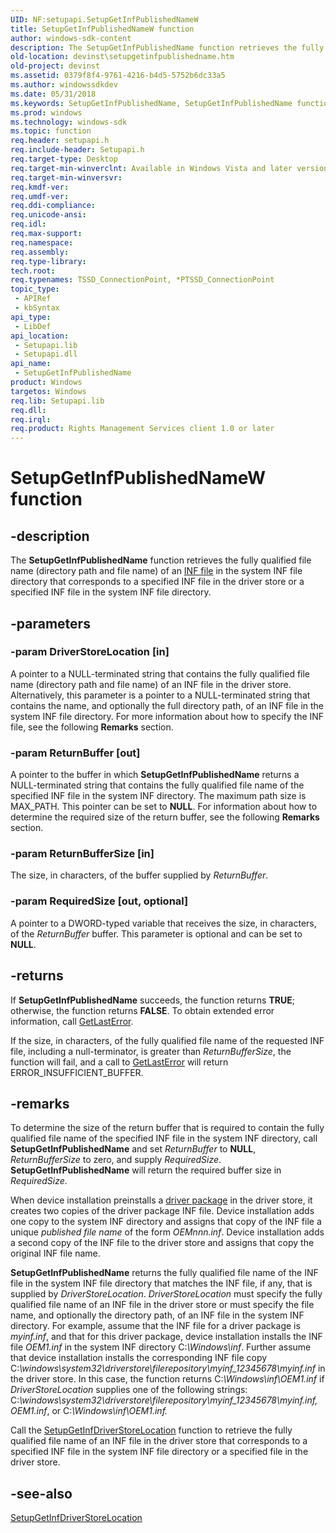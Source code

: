 ```yaml
---
UID: NF:setupapi.SetupGetInfPublishedNameW
title: SetupGetInfPublishedNameW function
author: windows-sdk-content
description: The SetupGetInfPublishedName function retrieves the fully qualified file name (directory path and file name) of an INF file in the system INF file directory that corresponds to a specified INF file in the driver store or a specified INF file in the system INF file directory.
old-location: devinst\setupgetinfpublishedname.htm
old-project: devinst
ms.assetid: 0379f8f4-9761-4216-b4d5-5752b6dc33a5
ms.author: windowssdkdev
ms.date: 05/31/2018
ms.keywords: SetupGetInfPublishedName, SetupGetInfPublishedName function [Device and Driver Installation], SetupGetInfPublishedNameA, SetupGetInfPublishedNameW, devinst.setupgetinfpublishedname, setup-ref_c380d9fc-bc1c-4302-ba2b-b0bb7fde8d87.xml, setupapi/SetupGetInfPublishedName
ms.prod: windows
ms.technology: windows-sdk
ms.topic: function
req.header: setupapi.h
req.include-header: Setupapi.h
req.target-type: Desktop
req.target-min-winverclnt: Available in Windows Vista and later versions of Windows.
req.target-min-winversvr: 
req.kmdf-ver: 
req.umdf-ver: 
req.ddi-compliance: 
req.unicode-ansi: 
req.idl: 
req.max-support: 
req.namespace: 
req.assembly: 
req.type-library: 
tech.root: 
req.typenames: TSSD_ConnectionPoint, *PTSSD_ConnectionPoint
topic_type:
 - APIRef
 - kbSyntax
api_type:
 - LibDef
api_location:
 - Setupapi.lib
 - Setupapi.dll
api_name:
 - SetupGetInfPublishedName
product: Windows
targetos: Windows
req.lib: Setupapi.lib
req.dll: 
req.irql: 
req.product: Rights Management Services client 1.0 or later
---
```


# SetupGetInfPublishedNameW function


## -description


The <b>SetupGetInfPublishedName</b> function retrieves the fully qualified file name (directory path and file name) of an <a href="devinst.overview_of_inf_files">INF file</a> in the system INF file directory that corresponds to a specified INF file in the driver store or a specified INF file in the system INF file directory.


## -parameters




### -param DriverStoreLocation [in]

A pointer to a NULL-terminated string that contains the fully qualified file name (directory path and file name) of an INF file in the driver store. Alternatively, this parameter is a pointer to a NULL-terminated string that contains the name, and optionally the full directory path, of an INF file in the system INF file directory. For more information about how to specify the INF file, see the following <b>Remarks</b> section. 


### -param ReturnBuffer [out]

A pointer to the buffer in which <b>SetupGetInfPublishedName</b> returns a NULL-terminated string that contains the fully qualified file name of the specified INF file in the system INF directory. The maximum path size is MAX_PATH. This pointer can be set to <b>NULL</b>. For information about how to determine the required size of the return buffer, see the following <b>Remarks</b> section.


### -param ReturnBufferSize [in]

The size, in characters, of the buffer supplied by <i>ReturnBuffer</i>.


### -param RequiredSize [out, optional]

A pointer to a DWORD-typed variable that receives the size, in characters, of the <i>ReturnBuffer</i> buffer. This parameter is optional and can be set to <b>NULL</b>. 


## -returns



If <b>SetupGetInfPublishedName</b> succeeds, the function returns <b>TRUE</b>; otherwise, the function returns <b>FALSE</b>. To obtain extended error information, call <a href="http://go.microsoft.com/fwlink/p/?linkid=74036">GetLastError</a>.

If the size, in characters, of the fully qualified file name of the requested INF file, including a null-terminator, is greater than <i>ReturnBufferSize</i>, the function will fail, and a call to <a href="http://go.microsoft.com/fwlink/p/?linkid=74036">GetLastError</a> will return ERROR_INSUFFICIENT_BUFFER. 




## -remarks



To determine the size of the return buffer that is required to contain the fully qualified file name of the specified INF file in the system INF directory, call <b>SetupGetInfPublishedName</b> and set <i>ReturnBuffer</i> to <b>NULL</b>, <i>ReturnBufferSize</i> to zero, and supply <i>RequiredSize</i>. <b>SetupGetInfPublishedName</b> will return the required buffer size in <i>RequiredSize</i>.

When device installation preinstalls a <a href="https://msdn.microsoft.com/en-us/library/windows/hardware/ff544817">driver package</a> in the driver store, it creates two copies of the driver package INF file. Device installation adds one copy to the system INF directory and assigns that copy of the INF file a unique <i>published file name</i> of the form <i>OEMnnn.inf</i>. Device installation adds a second copy of the INF file to the driver store and assigns that copy the original INF file name.

<b>SetupGetInfPublishedName</b> returns the fully qualified file name of the INF file in the system INF file directory that matches the INF file, if any, that is supplied by <i>DriverStoreLocation</i>. <i>DriverStoreLocation </i>must specify the fully qualified file name of an INF file in the driver store or must specify the file name, and optionally the directory path, of an INF file in the system INF directory. For example, assume that the INF file for a driver package is <i>myinf.inf</i>, and that for this driver package, device installation installs the INF file <i>OEM1.inf</i> in the system INF directory C:<i>\Windows\inf</i>. Further assume that device installation installs the corresponding INF file copy C:<i>\windows\system32\driverstore\filerepository\myinf_12345678\myinf.inf</i> in the driver store. In this case, the function returns C:<i>\Windows\inf\OEM1.inf</i> if <i>DriverStoreLocation</i> supplies one of the following strings: C:<i>\windows\system32\driverstore\filerepository\myinf_12345678\myinf.inf, OEM1.inf</i>, or C:<i>\Windows\inf\OEM1.inf.</i>

Call the <a href="https://msdn.microsoft.com/library/windows/hardware/ff552194">SetupGetInfDriverStoreLocation</a> function to retrieve the fully qualified file name of an INF file in the driver store that corresponds to a specified INF file in the system INF file directory or a specified file in the driver store.




## -see-also




<a href="https://msdn.microsoft.com/library/windows/hardware/ff552194">SetupGetInfDriverStoreLocation</a>
 

 

